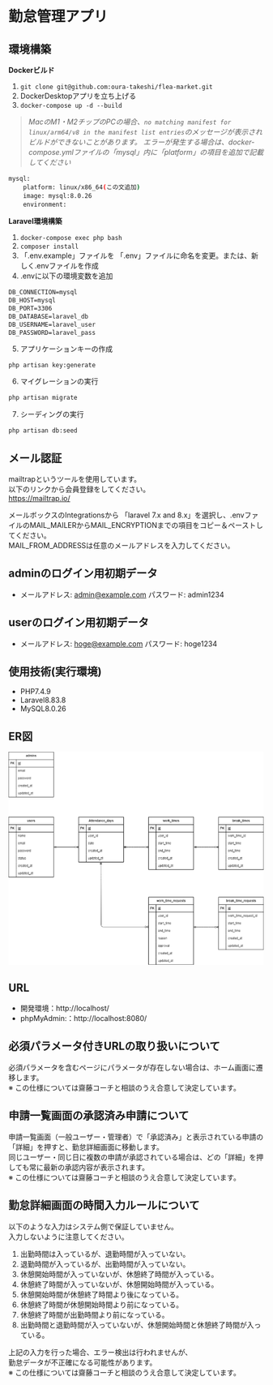 # 勤怠管理アプリ

## 環境構築
**Dockerビルド**
1. `git clone git@github.com:oura-takeshi/flea-market.git`
2. DockerDesktopアプリを立ち上げる
3. `docker-compose up -d --build`

> *MacのM1・M2チップのPCの場合、`no matching manifest for linux/arm64/v8 in the manifest list entries`のメッセージが表示されビルドができないことがあります。
エラーが発生する場合は、docker-compose.ymlファイルの「mysql」内に「platform」の項目を追加で記載してください*
``` bash
mysql:
    platform: linux/x86_64(この文追加)
    image: mysql:8.0.26
    environment:
```

**Laravel環境構築**
1. `docker-compose exec php bash`
2. `composer install`
3. 「.env.example」ファイルを 「.env」ファイルに命名を変更。または、新しく.envファイルを作成
4. .envに以下の環境変数を追加
``` text
DB_CONNECTION=mysql
DB_HOST=mysql
DB_PORT=3306
DB_DATABASE=laravel_db
DB_USERNAME=laravel_user
DB_PASSWORD=laravel_pass
```
5. アプリケーションキーの作成
``` bash
php artisan key:generate
```

6. マイグレーションの実行
``` bash
php artisan migrate
```

7. シーディングの実行
``` bash
php artisan db:seed
```

## メール認証
mailtrapというツールを使用しています。  
以下のリンクから会員登録をしてください。  
https://mailtrap.io/

メールボックスのIntegrationsから 「laravel 7.x and 8.x」を選択し、.envファイルのMAIL_MAILERからMAIL_ENCRYPTIONまでの項目をコピー＆ペーストしてください。  
MAIL_FROM_ADDRESSは任意のメールアドレスを入力してください。

##  adminのログイン用初期データ

- メールアドレス: admin@example.com パスワード: admin1234

## userのログイン用初期データ

- メールアドレス: hoge@example.com パスワード: hoge1234

## 使用技術(実行環境)
- PHP7.4.9
- Laravel8.83.8
- MySQL8.0.26

## ER図
![alt](erd.png)

## URL
- 開発環境：http://localhost/
- phpMyAdmin:：http://localhost:8080/

## 必須パラメータ付きURLの取り扱いについて
必須パラメータを含むページにパラメータが存在しない場合は、ホーム画面に遷移します。  
※ この仕様については齋藤コーチと相談のうえ合意して決定しています。

## 申請一覧画面の承認済み申請について
申請一覧画面（一般ユーザー・管理者）で「承認済み」と表示されている申請の「詳細」を押すと、勤怠詳細画面に移動します。  
同じユーザー・同じ日に複数の申請が承認されている場合は、どの「詳細」を押しても常に最新の承認内容が表示されます。  
※ この仕様については齋藤コーチと相談のうえ合意して決定しています。

## 勤怠詳細画面の時間入力ルールについて
以下のような入力はシステム側で保証していません。  
入力しないように注意してください。

1. 出勤時間は入っているが、退勤時間が入っていない。  
2. 退勤時間が入っているが、出勤時間が入っていない。  
3. 休憩開始時間が入っていないが、休憩終了時間が入っている。  
4. 休憩終了時間が入っていないが、休憩開始時間が入っている。  
5. 休憩開始時間が休憩終了時間より後になっている。  
6. 休憩終了時間が休憩開始時間より前になっている。  
7. 休憩終了時間が出勤時間より前になっている。  
8. 出勤時間と退勤時間が入っていないが、休憩開始時間と休憩終了時間が入っている。  

上記の入力を行った場合、エラー検出は行われませんが、  
勤怠データが不正確になる可能性があります。  
※ この仕様については齋藤コーチと相談のうえ合意して決定しています。